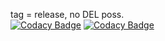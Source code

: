 tag = release, no DEL poss.  
[![Codacy Badge](https://api.codacy.com/project/badge/Grade/50de988db612431c8a01d53b4aa4514a)](https://www.codacy.com/app/sigoa/pybm?utm_source=github.com&amp;utm_medium=referral&amp;utm_content=sigoa/pybm&amp;utm_campaign=Badge_Grade)
[![Codacy Badge](https://api.codacy.com/project/badge/Coverage/50de988db612431c8a01d53b4aa4514a)](https://www.codacy.com/app/sigoa/pybm?utm_source=github.com&amp;utm_medium=referral&amp;utm_content=sigoa/pybm&amp;utm_campaign=Badge_Coverage)
